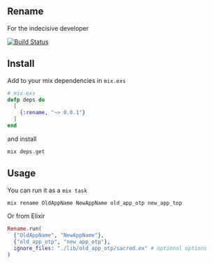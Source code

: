## Rename
For the indecisive developer

[![Build Status](https://travis-ci.org/MainShayne233/rename.svg?branch=master)](https://travis-ci.org/MainShayne233/rename)

## Install
Add to your mix dependencies in `mix.exs`
```elixir
# mix.exs
defp deps do
  [
    {:rename, "~> 0.0.1"}
  ]
end
```
and install
```bash
mix deps.get
```

## Usage
You can run it as a `mix task`
```bash
mix rename OldAppName NewAppName old_app_otp new_app_top
```
Or from Elixir
```elixir
Rename.run(
  {"OldAppName", "NewAppName"},
  {"old_app_otp", "new_app_otp"},
  ignore_files: "./lib/old_app_otp/sacred.ex" # optional options
)
```
